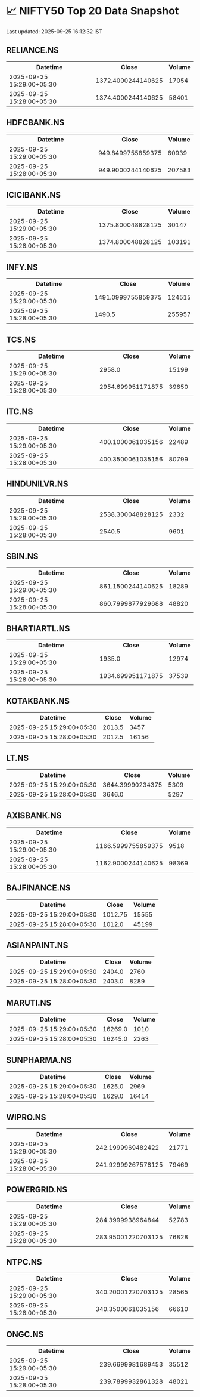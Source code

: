 # 📈 NIFTY50 Top 20 Data Snapshot

Last updated: 2025-09-25 16:12:32 IST

## RELIANCE.NS

<table>
  <tr><th>Datetime</th><th>Close</th><th>Volume</th></tr>
  <tr><td>2025-09-25 15:29:00+05:30</td><td>1372.4000244140625</td><td>17054</td></tr>
  <tr><td>2025-09-25 15:28:00+05:30</td><td>1374.4000244140625</td><td>58401</td></tr>
</table>

## HDFCBANK.NS

<table>
  <tr><th>Datetime</th><th>Close</th><th>Volume</th></tr>
  <tr><td>2025-09-25 15:29:00+05:30</td><td>949.8499755859375</td><td>60939</td></tr>
  <tr><td>2025-09-25 15:28:00+05:30</td><td>949.9000244140625</td><td>207583</td></tr>
</table>

## ICICIBANK.NS

<table>
  <tr><th>Datetime</th><th>Close</th><th>Volume</th></tr>
  <tr><td>2025-09-25 15:29:00+05:30</td><td>1375.800048828125</td><td>30147</td></tr>
  <tr><td>2025-09-25 15:28:00+05:30</td><td>1374.800048828125</td><td>103191</td></tr>
</table>

## INFY.NS

<table>
  <tr><th>Datetime</th><th>Close</th><th>Volume</th></tr>
  <tr><td>2025-09-25 15:29:00+05:30</td><td>1491.0999755859375</td><td>124515</td></tr>
  <tr><td>2025-09-25 15:28:00+05:30</td><td>1490.5</td><td>255957</td></tr>
</table>

## TCS.NS

<table>
  <tr><th>Datetime</th><th>Close</th><th>Volume</th></tr>
  <tr><td>2025-09-25 15:29:00+05:30</td><td>2958.0</td><td>15199</td></tr>
  <tr><td>2025-09-25 15:28:00+05:30</td><td>2954.699951171875</td><td>39650</td></tr>
</table>

## ITC.NS

<table>
  <tr><th>Datetime</th><th>Close</th><th>Volume</th></tr>
  <tr><td>2025-09-25 15:29:00+05:30</td><td>400.1000061035156</td><td>22489</td></tr>
  <tr><td>2025-09-25 15:28:00+05:30</td><td>400.3500061035156</td><td>80799</td></tr>
</table>

## HINDUNILVR.NS

<table>
  <tr><th>Datetime</th><th>Close</th><th>Volume</th></tr>
  <tr><td>2025-09-25 15:29:00+05:30</td><td>2538.300048828125</td><td>2332</td></tr>
  <tr><td>2025-09-25 15:28:00+05:30</td><td>2540.5</td><td>9601</td></tr>
</table>

## SBIN.NS

<table>
  <tr><th>Datetime</th><th>Close</th><th>Volume</th></tr>
  <tr><td>2025-09-25 15:29:00+05:30</td><td>861.1500244140625</td><td>18289</td></tr>
  <tr><td>2025-09-25 15:28:00+05:30</td><td>860.7999877929688</td><td>48820</td></tr>
</table>

## BHARTIARTL.NS

<table>
  <tr><th>Datetime</th><th>Close</th><th>Volume</th></tr>
  <tr><td>2025-09-25 15:29:00+05:30</td><td>1935.0</td><td>12974</td></tr>
  <tr><td>2025-09-25 15:28:00+05:30</td><td>1934.699951171875</td><td>37539</td></tr>
</table>

## KOTAKBANK.NS

<table>
  <tr><th>Datetime</th><th>Close</th><th>Volume</th></tr>
  <tr><td>2025-09-25 15:29:00+05:30</td><td>2013.5</td><td>3457</td></tr>
  <tr><td>2025-09-25 15:28:00+05:30</td><td>2012.5</td><td>16156</td></tr>
</table>

## LT.NS

<table>
  <tr><th>Datetime</th><th>Close</th><th>Volume</th></tr>
  <tr><td>2025-09-25 15:29:00+05:30</td><td>3644.39990234375</td><td>5309</td></tr>
  <tr><td>2025-09-25 15:28:00+05:30</td><td>3646.0</td><td>5297</td></tr>
</table>

## AXISBANK.NS

<table>
  <tr><th>Datetime</th><th>Close</th><th>Volume</th></tr>
  <tr><td>2025-09-25 15:29:00+05:30</td><td>1166.5999755859375</td><td>9518</td></tr>
  <tr><td>2025-09-25 15:28:00+05:30</td><td>1162.9000244140625</td><td>98369</td></tr>
</table>

## BAJFINANCE.NS

<table>
  <tr><th>Datetime</th><th>Close</th><th>Volume</th></tr>
  <tr><td>2025-09-25 15:29:00+05:30</td><td>1012.75</td><td>15555</td></tr>
  <tr><td>2025-09-25 15:28:00+05:30</td><td>1012.0</td><td>45199</td></tr>
</table>

## ASIANPAINT.NS

<table>
  <tr><th>Datetime</th><th>Close</th><th>Volume</th></tr>
  <tr><td>2025-09-25 15:29:00+05:30</td><td>2404.0</td><td>2760</td></tr>
  <tr><td>2025-09-25 15:28:00+05:30</td><td>2403.0</td><td>8289</td></tr>
</table>

## MARUTI.NS

<table>
  <tr><th>Datetime</th><th>Close</th><th>Volume</th></tr>
  <tr><td>2025-09-25 15:29:00+05:30</td><td>16269.0</td><td>1010</td></tr>
  <tr><td>2025-09-25 15:28:00+05:30</td><td>16245.0</td><td>2263</td></tr>
</table>

## SUNPHARMA.NS

<table>
  <tr><th>Datetime</th><th>Close</th><th>Volume</th></tr>
  <tr><td>2025-09-25 15:29:00+05:30</td><td>1625.0</td><td>2969</td></tr>
  <tr><td>2025-09-25 15:28:00+05:30</td><td>1629.0</td><td>16414</td></tr>
</table>

## WIPRO.NS

<table>
  <tr><th>Datetime</th><th>Close</th><th>Volume</th></tr>
  <tr><td>2025-09-25 15:29:00+05:30</td><td>242.1999969482422</td><td>21771</td></tr>
  <tr><td>2025-09-25 15:28:00+05:30</td><td>241.92999267578125</td><td>79469</td></tr>
</table>

## POWERGRID.NS

<table>
  <tr><th>Datetime</th><th>Close</th><th>Volume</th></tr>
  <tr><td>2025-09-25 15:29:00+05:30</td><td>284.3999938964844</td><td>52783</td></tr>
  <tr><td>2025-09-25 15:28:00+05:30</td><td>283.95001220703125</td><td>76828</td></tr>
</table>

## NTPC.NS

<table>
  <tr><th>Datetime</th><th>Close</th><th>Volume</th></tr>
  <tr><td>2025-09-25 15:29:00+05:30</td><td>340.20001220703125</td><td>28565</td></tr>
  <tr><td>2025-09-25 15:28:00+05:30</td><td>340.3500061035156</td><td>66610</td></tr>
</table>

## ONGC.NS

<table>
  <tr><th>Datetime</th><th>Close</th><th>Volume</th></tr>
  <tr><td>2025-09-25 15:29:00+05:30</td><td>239.6699981689453</td><td>35512</td></tr>
  <tr><td>2025-09-25 15:28:00+05:30</td><td>239.7899932861328</td><td>48021</td></tr>
</table>

